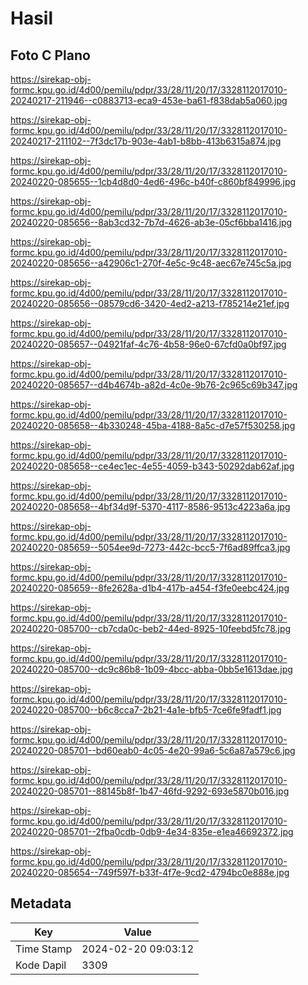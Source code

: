 # Hasil

## Foto C Plano

https://sirekap-obj-formc.kpu.go.id/4d00/pemilu/pdpr/33/28/11/20/17/3328112017010-20240217-211946--c0883713-eca9-453e-ba61-f838dab5a060.jpg

https://sirekap-obj-formc.kpu.go.id/4d00/pemilu/pdpr/33/28/11/20/17/3328112017010-20240217-211102--7f3dc17b-903e-4ab1-b8bb-413b6315a874.jpg

https://sirekap-obj-formc.kpu.go.id/4d00/pemilu/pdpr/33/28/11/20/17/3328112017010-20240220-085655--1cb4d8d0-4ed6-496c-b40f-c860bf849996.jpg

https://sirekap-obj-formc.kpu.go.id/4d00/pemilu/pdpr/33/28/11/20/17/3328112017010-20240220-085656--8ab3cd32-7b7d-4626-ab3e-05cf6bba1416.jpg

https://sirekap-obj-formc.kpu.go.id/4d00/pemilu/pdpr/33/28/11/20/17/3328112017010-20240220-085656--a42906c1-270f-4e5c-9c48-aec67e745c5a.jpg

https://sirekap-obj-formc.kpu.go.id/4d00/pemilu/pdpr/33/28/11/20/17/3328112017010-20240220-085656--08579cd6-3420-4ed2-a213-f785214e21ef.jpg

https://sirekap-obj-formc.kpu.go.id/4d00/pemilu/pdpr/33/28/11/20/17/3328112017010-20240220-085657--04921faf-4c76-4b58-96e0-67cfd0a0bf97.jpg

https://sirekap-obj-formc.kpu.go.id/4d00/pemilu/pdpr/33/28/11/20/17/3328112017010-20240220-085657--d4b4674b-a82d-4c0e-9b76-2c965c69b347.jpg

https://sirekap-obj-formc.kpu.go.id/4d00/pemilu/pdpr/33/28/11/20/17/3328112017010-20240220-085658--4b330248-45ba-4188-8a5c-d7e57f530258.jpg

https://sirekap-obj-formc.kpu.go.id/4d00/pemilu/pdpr/33/28/11/20/17/3328112017010-20240220-085658--ce4ec1ec-4e55-4059-b343-50292dab62af.jpg

https://sirekap-obj-formc.kpu.go.id/4d00/pemilu/pdpr/33/28/11/20/17/3328112017010-20240220-085658--4bf34d9f-5370-4117-8586-9513c4223a6a.jpg

https://sirekap-obj-formc.kpu.go.id/4d00/pemilu/pdpr/33/28/11/20/17/3328112017010-20240220-085659--5054ee9d-7273-442c-bcc5-7f6ad89ffca3.jpg

https://sirekap-obj-formc.kpu.go.id/4d00/pemilu/pdpr/33/28/11/20/17/3328112017010-20240220-085659--8fe2628a-d1b4-417b-a454-f3fe0eebc424.jpg

https://sirekap-obj-formc.kpu.go.id/4d00/pemilu/pdpr/33/28/11/20/17/3328112017010-20240220-085700--cb7cda0c-beb2-44ed-8925-10feebd5fc78.jpg

https://sirekap-obj-formc.kpu.go.id/4d00/pemilu/pdpr/33/28/11/20/17/3328112017010-20240220-085700--dc9c86b8-1b09-4bcc-abba-0bb5e1613dae.jpg

https://sirekap-obj-formc.kpu.go.id/4d00/pemilu/pdpr/33/28/11/20/17/3328112017010-20240220-085700--b6c8cca7-2b21-4a1e-bfb5-7ce6fe9fadf1.jpg

https://sirekap-obj-formc.kpu.go.id/4d00/pemilu/pdpr/33/28/11/20/17/3328112017010-20240220-085701--bd60eab0-4c05-4e20-99a6-5c6a87a579c6.jpg

https://sirekap-obj-formc.kpu.go.id/4d00/pemilu/pdpr/33/28/11/20/17/3328112017010-20240220-085701--88145b8f-1b47-46fd-9292-693e5870b016.jpg

https://sirekap-obj-formc.kpu.go.id/4d00/pemilu/pdpr/33/28/11/20/17/3328112017010-20240220-085701--2fba0cdb-0db9-4e34-835e-e1ea46692372.jpg

https://sirekap-obj-formc.kpu.go.id/4d00/pemilu/pdpr/33/28/11/20/17/3328112017010-20240220-085654--749f597f-b33f-4f7e-9cd2-4794bc0e888e.jpg


## Metadata

| Key        | Value               |
| ---------- | ------------------- |
| Time Stamp | 2024-02-20 09:03:12 |
| Kode Dapil | 3309                |



